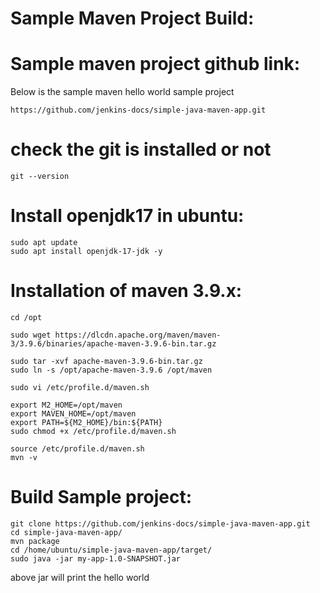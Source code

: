 Sample Maven Project Build:
===========================

# Sample maven project github link:
Below is the sample maven hello world sample project

```
https://github.com/jenkins-docs/simple-java-maven-app.git

```
# check the git is installed or not
```
git --version

```
# Install openjdk17 in ubuntu:
```
sudo apt update
sudo apt install openjdk-17-jdk -y

```

# Installation of maven 3.9.x:

```
cd /opt

sudo wget https://dlcdn.apache.org/maven/maven-3/3.9.6/binaries/apache-maven-3.9.6-bin.tar.gz

sudo tar -xvf apache-maven-3.9.6-bin.tar.gz
sudo ln -s /opt/apache-maven-3.9.6 /opt/maven

sudo vi /etc/profile.d/maven.sh

export M2_HOME=/opt/maven
export MAVEN_HOME=/opt/maven
export PATH=${M2_HOME}/bin:${PATH}
sudo chmod +x /etc/profile.d/maven.sh

source /etc/profile.d/maven.sh
mvn -v
```

# Build Sample project:
```
git clone https://github.com/jenkins-docs/simple-java-maven-app.git
cd simple-java-maven-app/
mvn package
cd /home/ubuntu/simple-java-maven-app/target/
sudo java -jar my-app-1.0-SNAPSHOT.jar

```
above jar will print the hello world
